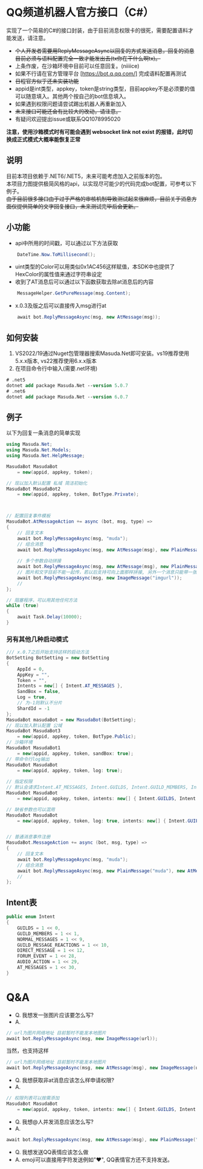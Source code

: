 # QQ频道机器人官方接口（C#）
实现了一个简易的C#的接口封装，由于目前消息权限卡的很死，需要配置语料才能发送，请注意。
- ~~个人开发者需要用ReplyMessageAsync以回复的方式发送消息，回复的消息目前必须与语料配置完全一致才能发出去(tx你在干什么啊tx)。~~
- 上条作废，在沙箱环境中目前可以任意回复。(niiiice)
- 如果不行请在官方管理平台 [https://bot.q.qq.com/] 完成语料配置再测试
- ~~日程官方似乎还未实装功能~~
- appid是int类型，appkey，token是string类型，目前appkey不是必须要的值可以随意填入。其他两个按自己的bot信息填入。
- 如果遇到权限问题请尝试踢出机器人再重新加入
- ~~未来接口可能还会有比较大的改动，请注意。~~
- 有疑问欢迎提出issue或联系QQ1078995020

__注意，使用沙箱模式时有可能会遇到 websocket link not exist 的报错，此时切换成正式模式大概率能恢复正常__

## 说明
目前本项目依赖于.NET6/.NET5，未来可能考虑加入之前版本的包。  
本项目力图提供极简风格的api，以实现尽可能少的代码完成bot配置，可参考以下例子。  
~~由于目前很多接口由于过于严格的审核机制导致测试起来很麻烦，目前关于消息方面仅提供简单的文字回复接口，未来测试完毕后会更新。~~

## 小功能
- api中所用的时间戳，可以通过以下方法获取
``` C#
    DateTime.Now.ToMillisecond();
```
- uint类型的Color可以用类似0x1AC456这样赋值，本SDK中也提供了HexColor的属性值来通过字符串设定
- 收到了AT消息后可以通过以下函数获取去除at消息后的内容
``` C#
    MessageHelper.GetPureMessage(msg.Content);
```
-  x.0.3及版之后可以直接传入msg进行at
``` C#
    await bot.ReplyMessageAsync(msg, new AtMessage(msg));
```
## 如何安装
1. VS2022/19通过Nuget包管理器搜索Masuda.Net即可安装。vs19推荐使用5.x.x版本, vs22推荐使用6.x.x版本
2. 在项目命令行中输入(需要.net环境)
``` ps
# .net5
dotnet add package Masuda.Net --version 5.0.7
# .net6
dotnet add package Masuda.Net --version 6.0.7
```

## 例子
以下为回复一条消息的简单实现
``` C#
using Masuda.Net;
using Masuda.Net.Models;
using Masuda.Net.HelpMessage;

MasudaBot MasudaBot
    = new(appid, appkey, token);

// 现以加入默认配置 私域 简洁初始化
MasudaBot MasudaBot2
    = new(appid, appkey, token, BotType.Private);



// 配置回复事件模板
MasudaBot.AtMessageAction += async (bot, msg, type) => 
{ 
    // 回复文本
    await bot.ReplyMessageAsync(msg, "muda");
    // 组合消息
    await bot.ReplyMessageAsync(msg, new AtMessage(msg), new PlainMessage("muda"));
    
    // 多个参数自动拼接
    await bot.ReplyMessageAsync(msg, new AtMessage(msg), new PlainMessage("muda"), new AtMessage(msg));
    // 图片和文字目前不能一起传，若以后支持可向上面那样拼接, 另外一个消息只能带一张图，传入多个ImageMessage会覆盖
    await bot.ReplyMessageAsync(msg, new ImageMessage("imgurl"));
    //
};

// 阻塞程序，可以用其他任何方法
while (true)
{
    await Task.Delay(10000);
}
```
### 另有其他几种启动模式
``` C#
/// x.0.7之后开始支持这样的启动方法
BotSetting BotSetting = new BotSetting
{
    AppId = 0,
    AppKey = "",
    Token = "",
    Intents = new[] { Intent.AT_MESSAGES },
    SandBox = false,
    Log = true,
    // 为-1则默认不分片
    ShardId = -1
};
MasudaBot masudaBot = new MasudaBot(BotSetting);
// 现以加入默认配置 公域
MasudaBot MasudaBot3
    = new(appid, appkey, token, BotType.Public);
// 沙箱环境
MasudaBot MasudaBot1
    = new(appid, appkey, token, sandBox: true);
// 带命令行log输出
MasudaBot MasudaBot
    = new(appid, appkey, token, log: true);
    
// 指定权限
// 默认会请求Intent.AT_MESSAGES, Intent.GUILDS, Intent.GUILD_MEMBERS, Intent.GUILD_MESSAGE_REACTIONS四个权限, 如已开启了私域，可再请求Intent.NORMAL_MESSAGES权限
MasudaBot MasudaBot
    = new(appid, appkey, token, intents: new[] { Intent.GUILDS, Intent.AT_MESSAGES});

// 缺省参数也可以混用
MasudaBot MasudaBot
    = new(appid, appkey, token, log: true, intents: new[] { Intent.GUILDS, Intent.AT_MESSAGES, Intent.NORMAL_MESSAGES});


// 普通消息事件注册
MasudaBot.MessageAction += async (bot, msg, type) => 
{ 
    // 回复文本
    await bot.ReplyMessageAsync(msg, "muda");
    // 组合消息
    await bot.ReplyMessageAsync(msg, new PlainMessage("muda"), new AtMessage(msg.Author.Id));
    //
};
```

## Intent表
``` C#
public enum Intent
{
    GUILDS = 1 << 0,
    GUILD_MEMBERS = 1 << 1,
    NORMAL_MESSAGES = 1 << 9,
    GUILD_MESSAGE_REACTIONS = 1 << 10,
    DIRECT_MESSAGE = 1 << 12,
    FORUM_EVENT = 1 << 28,
    AUDIO_ACTION = 1 << 29,
    AT_MESSAGES = 1 << 30,
}
```


# Q&A
- Q. 我想发一张图片应该要怎么写?  
- A. 
```C#
// url为图片网络地址 目前暂时不能发本地图片 
await bot.ReplyMessageAsync(msg, new ImageMessage(url));
```
当然，也支持这样
```C#
// url为图片网络地址 目前暂时不能发本地图片 
await bot.ReplyMessageAsync(msg, new AtMessage(msg), new ImageMessage(url));
```
- Q. 我想获取非at消息应该怎么样申请权限?  
- A. 
```C#
// 权限列表可以按需添加 
MasudaBot MasudaBot
    = new(appid, appkey, token, intents: new[] { Intent.GUILDS, Intent.AT_MESSAGES, Intent.NORMAL_MESSAGES});
```
- Q. 我想@人并发消息应该怎么写?
- A. 
```C#
await bot.ReplyMessageAsync(msg, new AtMessage(msg), new PlainMessage("muda"));
```

- Q. 我想发送QQ表情应该怎么做
- A. emoji可以直接用字符发送例如"♥", QQ表情官方还不支持发送。

